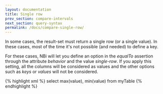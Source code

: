 ```yaml
---
layout: documentation
title: Single row
prev_section: compare-intervals
next_section: query-syntax
permalink: /docs/compare-single-row/
---
```


In some cases, the result-set must return a single row (or a single value). In these cases, most of the time it's not possible (and needed) to define a key. 

For these cases, NBi will let you define an option in the *equalTo* assertion through the attribute *behavior* and the value *single-row*.
If you apply this setting, all the columns will be considered as values and the other options such as *keys* or *values* will not be considered.

{% highlight xml %}
<equalTo behavior="single-row">
  <query>select max(value), min(value) from myTable</query>
</equalTo>
{% endhighlight %}